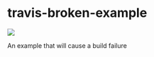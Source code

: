 # travis-broken-example

![](https://travis-ci.org/keegoid/travis-broken-example.svg?branch=master)

An example that will cause a build failure
